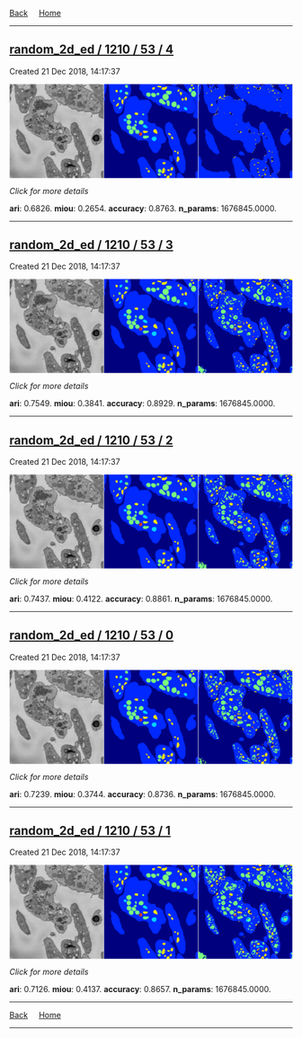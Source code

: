 
[Back](..)&nbsp;&nbsp;&nbsp;&nbsp;&nbsp;[Home](https://leapmanlab.github.io/snapshots)

---

<div class="summary"><a href="4"><h2>random_2d_ed / 1210 / 53 / 4</h2></a><p>Created 21 Dec 2018, 14:17:37
</p><a href="4"><img src="4/media/summary.png" align="center"></a><p>
<i>Click for more details</i>
</p></div>

**ari**: 0.6826. **miou**: 0.2654. **accuracy**: 0.8763. **n_params**: 1676845.0000. 

---

<div class="summary"><a href="3"><h2>random_2d_ed / 1210 / 53 / 3</h2></a><p>Created 21 Dec 2018, 14:17:37
</p><a href="3"><img src="3/media/summary.png" align="center"></a><p>
<i>Click for more details</i>
</p></div>

**ari**: 0.7549. **miou**: 0.3841. **accuracy**: 0.8929. **n_params**: 1676845.0000. 

---

<div class="summary"><a href="2"><h2>random_2d_ed / 1210 / 53 / 2</h2></a><p>Created 21 Dec 2018, 14:17:37
</p><a href="2"><img src="2/media/summary.png" align="center"></a><p>
<i>Click for more details</i>
</p></div>

**ari**: 0.7437. **miou**: 0.4122. **accuracy**: 0.8861. **n_params**: 1676845.0000. 

---

<div class="summary"><a href="0"><h2>random_2d_ed / 1210 / 53 / 0</h2></a><p>Created 21 Dec 2018, 14:17:37
</p><a href="0"><img src="0/media/summary.png" align="center"></a><p>
<i>Click for more details</i>
</p></div>

**ari**: 0.7239. **miou**: 0.3744. **accuracy**: 0.8736. **n_params**: 1676845.0000. 

---

<div class="summary"><a href="1"><h2>random_2d_ed / 1210 / 53 / 1</h2></a><p>Created 21 Dec 2018, 14:17:37
</p><a href="1"><img src="1/media/summary.png" align="center"></a><p>
<i>Click for more details</i>
</p></div>

**ari**: 0.7126. **miou**: 0.4137. **accuracy**: 0.8657. **n_params**: 1676845.0000. 

---

[Back](..)&nbsp;&nbsp;&nbsp;&nbsp;&nbsp;[Home](https://leapmanlab.github.io/snapshots)

---